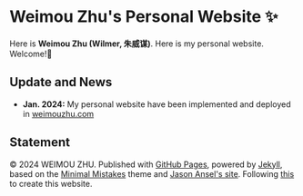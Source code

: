 # Weimou Zhu's Personal Website ✨

Here is **Weimou Zhu (Wilmer, 朱威谋)**. Here is my personal website. Welcome!🥰

## Update and News

- **Jan. 2024:** My personal website have been implemented and deployed in [weimouzhu.com](https://www.weimouzhu.com)



## Statement

© 2024 WEIMOU ZHU. Published with [GitHub Pages](https://pages.github.com/), powered by [Jekyll](https://jekyllrb.com/), based on the [Minimal Mistakes](https://mademistakes.com/) theme and [Jason Ansel's site](https://github.com/jansel/jansel.github.io). Following [this](https://github.com/GuangLun2000/GuangLun2000.github.io) to create this website.
